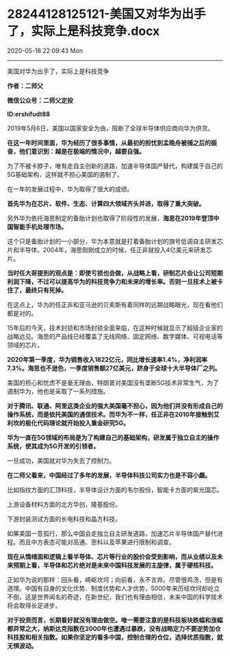 # 28244128125121-美国又对华为出手了，实际上是科技竞争.docx

2020-05-18 22:09:43 Mon

----

美国对华为出手了，实际上是科技竞争

__作者：二师父__

__微信公众号：二师父定投__

__ID:ershifudt88__

2019年5月6日，美国以国家安全为由，阻断了全球半导体供应商向华为供货。

__在这一年时间里面，华为经历了很多事情，从最初的担忧到孟晚舟被捕之后的振奋，他们意识到：越是在极端的情况中，越要自强。__

为了不被卡脖子，唯有走自主创新的道路，加速半导体国产替代，构建属于自己的5G基础架构，这样就不担心美国的遏制了。

在一年的发展过程中，华为取得了很大的成绩。

__首先华为在芯片、软件、生态、计算四大领域齐头并进，取得了重大突破。__

另外华为依托海思制定的备胎计划也取得了阶段性的发展，__海思在2019年登顶中国智能手机处理市场。__

这个只是备胎计划的一小部分，华为本意就是打着备胎计划的旗号低调自主研发芯片和半导体。2004年，海思刚刚成立的时候，任正非就投入4亿美元来研发芯片。

__当时任大哥提到的观点是：即使亏损也会做，从战略上看，研制芯片会让公司短期利润下降，不过可以提高华为的科技竞争力和未来的增长率。否则一旦技术上被卡住了，最终只有死掉。__

在这点上，华为的任正非和亚马逊的贝索斯有着同样的远期战略眼光，现在看他们都是对的。

15年后的今天，技术封锁和市场封锁全面来临，在这种时候就显示了超级企业家的战略远见。海思的产品线已经覆盖了无线网络、固定网络、数字媒体、可视电话等领域的芯片。

__2020年第一季度，华为销售收入1822亿元，同比增长速率1\.4%，净利润率7\.3%。海思也不逊色，一季度销售额27亿美元，跻身于全球十大半导体厂之列。__

美国的担心和忧虑不是毫无理由，特朗普对美国没有垄断5G技术非常生气，为了遏制华为，他也是采取了一系列措施。

__对于腾讯、联通、阿里这类企业的强大美国毫不担心，因为他们并没有形成自己的操作系统，而是依托美国的通信技术。而华为不一样，任正非在2010年接触到艾利坎的极化代码理论就开始投入重金研究5G。__

__华为一直在5G领域的布局是为了构建自己的基础架构，研发属于独立自主的操作系统，使其成为5G开发的引领者。__

一旦成功，美国就对华为失去了控制力。

__在二师父看来，中国经过了多年的发展，半导体科技公司实力也是不容小觑。__

比如指纹方面的汇顶科技，半导体设计方面的韦尔股份，智能卡方面的紫光国芯。

上游设备材料方面的北方华创，隆基股份。

下游封装测试方面的长电科技和晶方科技。

如果美国一意孤行，那么中国会走独立自主研发道路，加速芯片半导体国产替代进程。而且中方表态可能对高通、思科以及苹果进行限制和调查。

__现在从情绪面和逻辑上看半导体、芯片等行业的股价会受到影响，而从业绩以及未来预期上看，半导体和芯片绝对是未来中国科技发展的主旋律，属于硬核科技。__

正如华为说的那样：回头看，崎岖坎坷；向前看，永不言弃。尽管很鸡汤，但是有道理。中国有自身的文化优势、制度优势和人才优势，5000年来历经坎坷却屹立不倒，这是世界闻名的奇迹，在新世纪，我们也有理由相信，未来中国的科学技术将会取得长足进步。

__对于投资而言，长期看好就没有理由做空。唯一需要注意的是科技板块跌幅和涨幅都异常之大，纳斯达克指数在2000年也遭遇过暴跌，没有战略定力不要逆势加仓科技股和相关指数。如果你坚定的看多中国，控制合理的仓位，选择优质指数，就无惧波动。__

